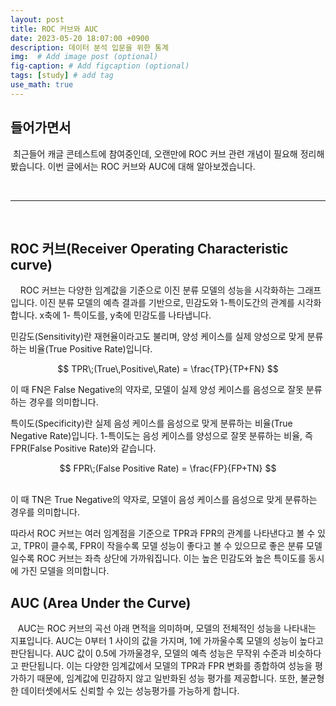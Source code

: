 ```yaml
---
layout: post
title: ROC 커브와 AUC
date: 2023-05-20 18:07:00 +0900
description: 데이터 분석 입문을 위한 통계
img:  # Add image post (optional)
fig-caption: # Add figcaption (optional)
tags: [study] # add tag
use_math: true
---
```


## 들어가면서 

​	최근들어 캐글 콘테스트에 참여중인데, 오랜만에 ROC 커브 관련 개념이 필요해 정리해봤습니다. 이번 글에서는 ROC 커브와 AUC에 대해 알아보겠습니다. 

​                 

---

​      

## ROC 커브(Receiver Operating Characteristic curve)

&nbsp; &nbsp;&nbsp;ROC 커브는 다양한 임계값을 기준으로 이진 분류 모델의 성능을 시각화하는 그래프입니다. 이진 분류 모델의 예측 결과를 기반으로, 민감도와 1-특이도간의 관계를 시각화합니다. x축에 1- 특이도를, y축에 민감도를 나타냅니다.  

  

민감도(Sensitivity)란 재현율이라고도 불리며, 양성 케이스를 실제 양성으로 맞게 분류하는 비율(True Positive Rate)입니다.

  
$$
TPR\;(True\,Positive\,Rate) = \frac{TP}{TP+FN}
$$
  

이 때 FN은 False Negative의 약자로, 모델이 실제 양성 케이스를 음성으로 잘못 분류하는 경우를 의미합니다.

  

특이도(Specificity)란 실제 음성 케이스를 음성으로 맞게 분류하는 비율(True Negative Rate)입니다. 1-특이도는 음성 케이스를 양성으로 잘못 분류하는 비율, 즉 FPR(False Positive Rate)와 같습니다.<br/>



  
$$
FPR\;(False Positive Rate) = \frac{FP}{FP+TN}
$$
  

<br/>이 때 TN은 True Negative의 약자로, 모델이 음성 케이스를 음성으로 맞게 분류하는 경우를 의미합니다.  

따라서 ROC 커브는 여러 임계점을 기준으로 TPR과 FPR의 관계를 나타낸다고 볼 수 있고, TPR이 클수록, FPR이 작을수록 모델 성능이 좋다고 볼 수 있으므로 좋은 분류 모델일수록 ROC 커브는 좌측 상단에 가까워집니다. 이는 높은 민감도와 높은 특이도를 동시에 가진 모델을 의미합니다. 

  

## AUC (Area Under the Curve)

&nbsp;&nbsp;&nbsp;AUC는 ROC 커브의 곡선 아래 면적을 의미하며, 모델의 전체적인 성능을 나타내는 지표입니다. AUC는 0부터 1 사이의 값을 가지며, 1에 가까울수록 모델의 성능이 높다고 판단됩니다. AUC 값이 0.5에 가까울경우, 모델의 예측 성능은 무작위 수준과 비슷하다고 판단됩니다. 이는 다양한 임계값에서 모델의 TPR과 FPR 변화를 종합하여 성능을 평가하기 때문에, 임계값에 민감하지 않고 일반화된 성능 평가를 제공합니다. 또한, 불균형한 데이터셋에서도 신뢰할 수 있는 성능평가를 가능하게 합니다. 



​                                 



  

